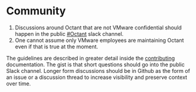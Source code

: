 # Community

1. Discussions around Octant that are not VMware confidential should happen in the public [#Octant](https://kubernetes.slack.com/app_redirect?channel=CM37M9FCG) slack channel.
2. One cannot assume only VMware employees are maintaining Octant even if that is true at the moment.

The guidelines are described in greater detail inside the [contributing](https://github.com/vmware-tanzu/octant/blob/master/CONTRIBUTING.md) documentation. The gist is that short questions should go into the public Slack channel. Longer form discussions should be in Github as the form of an issue or a discussion thread to increase visibility and preserve context over time.
